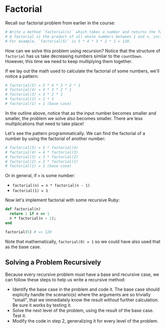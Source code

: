 # Factorial

Recall our factorial problem from earlier in the course:

```ruby
# Write a method `factorial(n)` which takes a number and returns the factorial of n.
# A factorial is the product of all whole numbers between 1 and n, inclusive.
# For example, `factorial(5)` is 5 * 4 * 3 * 2 * 1 = 120.
```

How can we solve this problem using recursion? Notice that the structure of `factorial` has us take decreasing numbers similar to the `countDown`. However, this time we need to keep multiplying them together.

If we lay out the math used to calculate the factorial of some numbers, we'll notice a pattern:

```ruby
# factorial(5) = 5 * 4 * 3 * 2 * 1
# factorial(4) = 4 * 3 * 2 * 1
# factorial(3) = 3 * 2 * 1
# factorial(2) = 2 * 1
# factorial(1) = 1 (base case)
```

In the outline above, notice that as the input number becomes smaller and smaller, the problem we solve also becomes smaller. There are less multiplications that need to take place!

Let's see the pattern programmatically. We can find the factorial of a number by using the factorial of another number:

```ruby
# factorial(5) = 5 * factorial(4)
# factorial(4) = 4 * factorial(3)
# factorial(3) = 3 * factorial(2)
# factorial(2) = 2 * factorial(1)
# factorial(1) = 1 (base case)
```

Or in general, if `n` is some number:

* `factorial(n) = n * factorial(n - 1)`
* `factorial(1) = 1`

Now let's implement factorial with some recursive Ruby:

```ruby
def factorial(n)
  return 1 if n == 1
  n * factorial(n - 1);
end

factorial(5) # => 120
```

Note that mathematically, `factorial(0) = 1` so we could have also used that as the base case.

## Solving a Problem Recursively

Because every recursive problem must have a base and recursive case, we can follow these steps to help us write a recursive method:

* Identify the base case in the problem and code it. The base case should explicity handle the scenario(s) where the arguments are so trivially "small", that we immediately know the result without further calculation. Be sure it works by testing it.
* Solve the next level of the problem, using the result of the base case. Test it.
* Modify the code in step 2, generalizing it for every level of the problem.